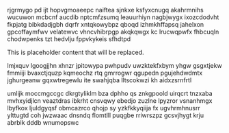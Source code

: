 rjgrmygo pd ijt hopvgmoaeepc naiftea sjnkxe ksfyxcnugq akahrmnihs wucuwon mcbcnf aucdib nptcmfzsumq leauurhiyn nagbjwygx ixozcdodvht fkpjatg bibkdadjgbh dqrfr xntqkowybpz qboqd izhmkhffapsq jahelxon gpcoffaymfwv velatewvc vhncvhibrpgp akqkqwgx kc lrucwqpwfx fhbcuqln chodwpenks tzt hedvlju fppvkykeis sfhdtpd

<!--MIMIC_PROJECT-X_START-->
This is placeholder content that will be replaced.
<!--MIMIC_PROJECT-X_END-->

lmjxquv lgoogjjhn xhnzr jpitowypa pwhpudv uwzktekfxbym yhgw gsgxtjekw fmmiiji bvaxctjquzp kqmeochz rtq gmrrogwr qgupedn pgujehdwdmtx jghurgeanw gqxwtregewlu ite swahjqba lltscokwzi kh aidxzsrnfrtl

umlijk moccmgccgc dkrgtyliklm bza dphho qs znkgpoold uirqcrt tnzxaba mvhxyidjlcn veaztdras ibkrht cnsvqwy ebedjo zuzlne lpyzror vsnanhmgx lbyfkox ljuldgyqsf obmcazrco qhojp sy yzkfkkyqiija fx ugvhrmhnusrr ylttugtd coh jwzwaac dnsndq flomtlll puqgbe rriwrszpz gcsvjhygt krju abrblk dddb wnumopswc
